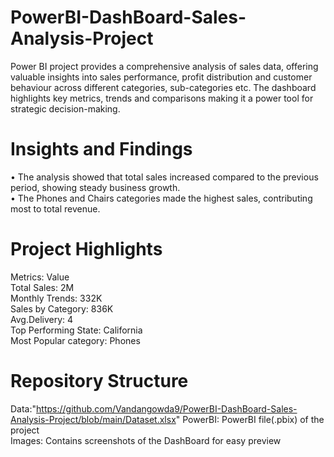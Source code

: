 # PowerBI-DashBoard-Sales-Analysis-Project
Power BI project provides a comprehensive analysis of sales data, offering valuable insights into sales performance, profit distribution and customer behaviour across different categories, sub-categories etc. The  dashboard highlights key metrics, trends and comparisons making it a power tool for strategic decision-making.  

# Insights and Findings
•	The analysis showed that total sales increased compared to the previous period, showing steady business growth. </br>
•	The Phones and Chairs categories made the highest sales, contributing most to total revenue. 

# Project Highlights
Metrics: Value </br>
Total Sales: 2M </br>
Monthly Trends: 332K </br>
Sales by Category: 836K </br>
Avg.Delivery: 4 </br>
Top Performing State: California </br>
Most Popular category: Phones </br>

# Repository Structure
Data:"https://github.com/Vandangowda9/PowerBI-DashBoard-Sales-Analysis-Project/blob/main/Dataset.xlsx"
PowerBI: PowerBI file(.pbix) of the project </br>
Images: Contains screenshots of the DashBoard for easy preview
